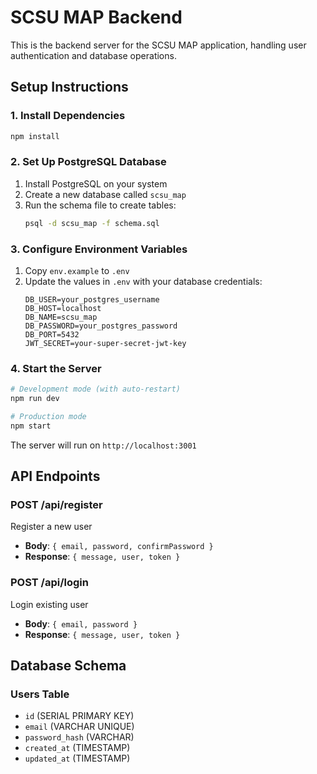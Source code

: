 # SCSU MAP Backend

This is the backend server for the SCSU MAP application, handling user authentication and database operations.

## Setup Instructions

### 1. Install Dependencies
```bash
npm install
```

### 2. Set Up PostgreSQL Database
1. Install PostgreSQL on your system
2. Create a new database called `scsu_map`
3. Run the schema file to create tables:
   ```bash
   psql -d scsu_map -f schema.sql
   ```

### 3. Configure Environment Variables
1. Copy `env.example` to `.env`
2. Update the values in `.env` with your database credentials:
   ```
   DB_USER=your_postgres_username
   DB_HOST=localhost
   DB_NAME=scsu_map
   DB_PASSWORD=your_postgres_password
   DB_PORT=5432
   JWT_SECRET=your-super-secret-jwt-key
   ```

### 4. Start the Server
```bash
# Development mode (with auto-restart)
npm run dev

# Production mode
npm start
```

The server will run on `http://localhost:3001`

## API Endpoints

### POST /api/register
Register a new user
- **Body**: `{ email, password, confirmPassword }`
- **Response**: `{ message, user, token }`

### POST /api/login
Login existing user
- **Body**: `{ email, password }`
- **Response**: `{ message, user, token }`

## Database Schema

### Users Table
- `id` (SERIAL PRIMARY KEY)
- `email` (VARCHAR UNIQUE)
- `password_hash` (VARCHAR)
- `created_at` (TIMESTAMP)
- `updated_at` (TIMESTAMP) 